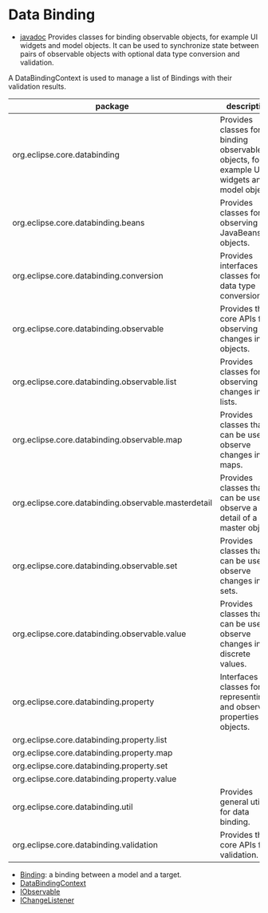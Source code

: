 # Data Binding
- [javadoc](https://javadoc.scijava.org/Eclipse/index.html)
Provides classes for binding observable objects, for example UI widgets and model objects. It can be used to synchronize state between pairs of observable objects with optional data type conversion and validation.

A DataBindingContext is used to manage a list of Bindings with their validation results. 

| package | description |
|---------|-------------|
|org.eclipse.core.databinding 	|Provides classes for binding observable objects, for example UI widgets and model objects.|
|org.eclipse.core.databinding.beans 	|Provides classes for observing JavaBeans(tm) objects.|
|org.eclipse.core.databinding.conversion 	|Provides interfaces and classes for data type conversion.|
|org.eclipse.core.databinding.observable 	|Provides the core APIs for observing changes in objects.|
|org.eclipse.core.databinding.observable.list 	|Provides classes for observing changes in lists.|
|org.eclipse.core.databinding.observable.map 	|Provides classes that can be used to observe changes in maps.|
|org.eclipse.core.databinding.observable.masterdetail 	|Provides classes that can be used to observe a detail of a master object.|
|org.eclipse.core.databinding.observable.set 	|Provides classes that can be used to observe changes in sets.|
|org.eclipse.core.databinding.observable.value 	|Provides classes that can be used to observe changes in discrete values.|
|org.eclipse.core.databinding.property 	|Interfaces and classes for representing and observing properties of objects.|
|org.eclipse.core.databinding.property.list ||
|org.eclipse.core.databinding.property.map 	 ||
|org.eclipse.core.databinding.property.set 	 | |
|org.eclipse.core.databinding.property.value 	|| 
|org.eclipse.core.databinding.util 	|Provides general utilities for data binding.|
|org.eclipse.core.databinding.validation 	|Provides the core APIs for validation.|

- [Binding](https://javadoc.scijava.org/Eclipse/org/eclipse/core/databinding/Binding.html):  a binding between a model and a target.
- [DataBindingContext](https://javadoc.scijava.org/Eclipse/org/eclipse/core/databinding/DataBindingContext.html)
- [IObservable](https://javadoc.scijava.org/Eclipse/org/eclipse/core/databinding/observable/IObservable.html)
- [IChangeListener](https://javadoc.scijava.org/Eclipse/org/eclipse/core/databinding/observable/IChangeListener.html)

